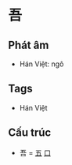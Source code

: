 # 吾

## Phát âm
* Hán Việt: ngô

## Tags
* Hán Việt

## Cấu trúc
* 吾 = [五](五.md) [口](口.md)

<script>window.HANZI_FIELD='吾';</script>